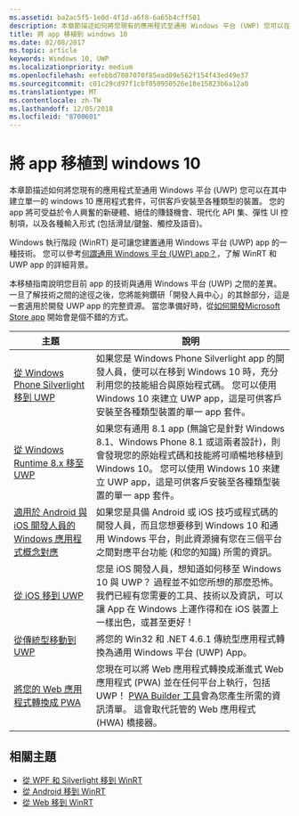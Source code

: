 ```yaml
---
ms.assetid: ba2ac5f5-1e0d-4f1d-a6f8-6a65b4cff501
description: 本章節描述如何將您現有的應用程式至通用 Windows 平台 (UWP) 您可以在其中建立單一的 windows 10 應用程式套件，可供客戶安裝至各種類型的裝置。 您的 app 將可受益於令人興奮的新硬體、絕佳的賺錢機會、現代化 API 集、彈性 UI 控制項，以及各種輸入形式 (包括滑鼠/鍵盤、觸控及語音)。
title: 將 app 移植到 windows 10
ms.date: 02/08/2017
ms.topic: article
keywords: Windows 10, UWP
ms.localizationpriority: medium
ms.openlocfilehash: eefebbd7087070f85ead09e562f154f43ed49e37
ms.sourcegitcommit: c01c29cd97f1cbf050950526e18e15823b6a12a0
ms.translationtype: MT
ms.contentlocale: zh-TW
ms.lasthandoff: 12/05/2018
ms.locfileid: "8700601"
---
```

# <a name="porting-apps-to-windows10"></a>將 app 移植到 windows 10


本章節描述如何將您現有的應用程式至通用 Windows 平台 (UWP) 您可以在其中建立單一的 windows 10 應用程式套件，可供客戶安裝至各種類型的裝置。 您的 app 將可受益於令人興奮的新硬體、絕佳的賺錢機會、現代化 API 集、彈性 UI 控制項，以及各種輸入形式 (包括滑鼠/鍵盤、觸控及語音)。

Windows 執行階段 (WinRT) 是可讓您建置通用 Windows 平台 (UWP) app 的一種技術。 您可以參考[何謂通用 Windows 平台 (UWP) app？](https://msdn.microsoft.com/library/windows/apps/dn726767)，了解 WinRT 和 UWP app 的詳細背景。

本移植指南說明您目前 app 的技術與通用 Windows 平台 (UWP) 之間的差異。 一旦了解技術之間的途徑之後，您將能夠鑽研「開發人員中心」的其餘部分，這是一套適用於開發 UWP app 的完整資源。 當您準備好時，從[如何開發Microsoft Store app](https://msdn.microsoft.com/library/windows/apps/dn726537) 開始會是個不錯的方式。

| 主題 | 說明 |
|-------|-------------|
| [從 Windows Phone Silverlight 移到 UWP](wpsl-to-uwp-root.md) | 如果您是 Windows Phone Silverlight app 的開發人員，便可以在移到 Windows 10 時，充分利用您的技能組合與原始程式碼。 您可以使用 Windows 10 來建立 UWP app，這是可供客戶安裝至各種類型裝置的單一 app 套件。 |
| [從 Windows Runtime 8.x 移至 UWP](w8x-to-uwp-root.md) | 如果您有通用 8.1 app (無論它是針對 Windows 8.1、Windows Phone 8.1 或這兩者設計)，則會發現您的原始程式碼和技能將可順暢地移植到 Windows 10。 您可以使用 Windows 10 來建立 UWP app，這是可供客戶安裝至各種類型裝置的單一 app 套件。 |
| [適用於 Android 與 iOS 開發人員的 Windows 應用程式概念對應](android-ios-uwp-map.md) | 如果您是具備 Android 或 iOS 技巧或程式碼的開發人員，而且您想要移到 Windows 10 和通用 Windows 平台，則此資源擁有您在三個平台之間對應平台功能 (和您的知識) 所需的資訊。 |
| [從 iOS 移到 UWP](ios-to-uwp-root.md) | 您是 iOS 開發人員，想知道如何移至 Windows 10 與 UWP？ 過程並不如您所想的那麼恐怖。 我們已經有您需要的工具、技術以及資訊，可以讓 App 在 Windows 上運作得和在 iOS 裝置上一樣出色，或甚至更好！ |
| [從傳統型移動到 UWP](desktop-to-uwp-root.md) | 將您的 Win32 和 .NET 4.6.1 傳統型應用程式轉換為通用 Windows 平台 (UWP) App。 |
| [將您的 Web 應用程式轉換成 PWA](https://docs.microsoft.com/microsoft-edge/progressive-web-apps) | 您現在可以將 Web 應用程式轉換成漸進式 Web 應用程式 (PWA) 並在任何平台上執行，包括 UWP！ [PWA Builder 工具](https://www.pwabuilder.com)會為您產生所需的資訊清單。 這會取代託管的 Web 應用程式 (HWA) 橋接器。 |

## <a name="related-topics"></a>相關主題

* [從 WPF 和 Silverlight 移到 WinRT](https://msdn.microsoft.com/library/windows/apps/dn263237)
* [從 Android 移到 WinRT](https://msdn.microsoft.com/library/windows/apps/jj945421)
* [從 Web 移到 WinRT](https://msdn.microsoft.com/library/windows/apps/hh465151)

